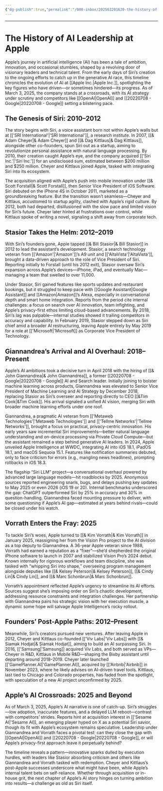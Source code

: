 ```yaml
---
{"dg-publish":true,"permalink":"/000-inbox/202503201620-the-history-of-ai-leadership-at-apple/","created":"2025-03-20T16:20:24.000-04:00","updated":"2025-03-21T11:26:01.182-04:00"}
---
```


---
# The History of AI Leadership at Apple

Apple’s journey in artificial intelligence (AI) has been a tale of ambition, innovation, and occasional stumbles, shaped by a revolving door of visionary leaders and technical talent. From the early days of Siri’s creation to the ongoing efforts to catch up in the generative AI race, this timeline chronicles the evolution of AI at [[Apple Inc.\|Apple Inc.]], spotlighting the key figures who have driven—or sometimes hindered—its progress. As of March 3, 2025, the company stands at a crossroads, with its AI strategy under scrutiny and competitors like [[OpenAI\|OpenAI]] and [[20220708 - Google\|20220708 - Google]] setting a blistering pace.

  

## The Genesis of Siri: 2010–2012
The story begins with Siri, a voice assistant born not within Apple’s walls but at [['SRI International'\|'SRI International']], a research institute. In 2007, [[& Adam Cheyer\|& Adam Cheyer]] and [[& Dag Kittlaus\|& Dag Kittlaus]], alongside other co-founders, spun Siri out as a startup, aiming to revolutionize personal assistance with natural language processing. By 2010, their creation caught Apple’s eye, and the company acquired [['Siri Inc.'\|'Siri Inc.']] for an undisclosed sum, estimated between $200 million and $250 million. Cheyer and Kittlaus joined Apple, tasked with integrating Siri into its ecosystem.


The acquisition aligned with Apple’s push into mobile innovation under [[& Scott Forstall\|& Scott Forstall]], then Senior Vice President of iOS Software. Siri debuted on the iPhone 4S in October 2011, marketed as a groundbreaking feature. But the transition wasn’t seamless—Cheyer and Kittlaus, accustomed to startup agility, clashed with Apple’s rigid culture. By 2012, both had departed, disillusioned with the slow pace and limited vision for Siri’s future. Cheyer later hinted at frustrations over control, while Kittlaus spoke of writing a novel, signaling a shift away from corporate tech.

  

## Stasior Takes the Helm: 2012–2019

  

With Siri’s founders gone, Apple tapped [[& Bill Stasior\|& Bill Stasior]] in 2012 to lead the assistant’s development. Stasior, a search technology veteran from [['Amazon'\|'Amazon']]’s A9 unit and [['AltaVista'\|'AltaVista']], brought a data-driven approach to the role of Vice President of Siri. Reporting initially to Forstall (until his 2012 exit), Stasior oversaw Siri’s expansion across Apple’s devices—iPhone, iPad, and eventually Mac—managing a team that swelled to over 11,000.

Under Stasior, Siri gained features like sports updates and restaurant bookings, but it struggled to keep pace with [[Google Assistant\|Google Assistant]] and [[Amazon\|Amazon]]’s Alexa, especially in conversational depth and smart home integration. Reports from the period cite internal challenges: a focus on search over AI innovation, team infighting, and Apple’s privacy-first ethos limiting cloud-based advancements. By 2018, Siri’s lag was palpable—internal studies showed it trailing competitors in accuracy and capability. In February 2019, Stasior stepped down as Siri chief amid a broader AI restructuring, leaving Apple entirely by May 2019 for a role at [['Microsoft\|'Microsoft]] as Corporate Vice President of Technology.

  

## Giannandrea’s Arrival and AI Overhaul: 2018–Present

  

Apple’s AI ambitions took a decisive turn in April 2018 with the hiring of [[& John Giannandrea\|& John Giannandrea]], a former [[20220708 - Google\|20220708 - Google]] AI and Search leader. Initially joining to bolster machine learning across products, Giannandrea was elevated to Senior Vice President of Machine Learning and AI Strategy by December 2018, replacing Stasior as Siri’s overseer and reporting directly to CEO [[&Tim Cook\|&Tim Cook]]. His arrival signaled a unified AI vision, merging Siri with broader machine learning efforts under one roof.

  

Giannandrea, a pragmatic AI veteran from [['Metaweb Technologies'\|'Metaweb Technologies']] and [['Tellme Networks'\|'Tellme Networks']], brought a focus on practical, privacy-centric innovation. His early years saw incremental Siri improvements—better natural language understanding and on-device processing via Private Cloud Compute—but the assistant remained a step behind generative AI leaders. In 2024, Apple unveiled Apple Intelligence at WWDC, integrating AI into iOS 18.1, iPadOS 18.1, and macOS Sequoia 15.1. Features like notification summaries debuted, only to face criticism for errors (e.g., mangling news headlines), prompting rollbacks in iOS 18.3.

The flagship “Siri LLM” project—a conversational overhaul powered by advanced large language models—hit roadblocks by 2025. Anonymous sources reported engineering snarls, bugs, and delays pushing key updates to May 2025 or even 2026 (iOS 19 or 20). Internal benchmarks underscored the gap: ChatGPT outperformed Siri by 25% in accuracy and 30% in question-handling. Giannandrea faced mounting pressure to deliver, with some questioning if Apple’s AI gap—estimated at years behind rivals—could be closed under his watch.

  

## Vorrath Enters the Fray: 2025

  

To tackle Siri’s woes, Apple turned to [[& Kim Vorrath\|& Kim Vorrath]] in January 2025, reassigning her from the Vision Pro project to the AI division as a top deputy to Giannandrea. A 36-year Apple veteran since 1988, Vorrath had earned a reputation as a “fixer”—she’d shepherded the original iPhone software to launch in 2007 and stabilized Vision Pro’s 2024 debut. Known internally for rigorous workflows and team discipline, she was tasked with “whipping Siri into shape,” overseeing program management alongside deputies like [[& Kelsey Peterson\|& Kelsey Peterson]], [[& Cindy Lin\|& Cindy Lin]], and [[& Marc Schonbrun\|& Marc Schonbrun]].

  

Vorrath’s appointment reflected Apple’s urgency to streamline its AI efforts. Sources suggest she’s imposing order on Siri’s chaotic development, addressing resource constraints and integration challenges. Her partnership with Giannandrea pairs his strategic vision with her execution muscle, a dynamic some hope will salvage Apple Intelligence’s rocky rollout.

  

## Founders’ Post-Apple Paths: 2012–Present

  

Meanwhile, Siri’s creators pursued new ventures. After leaving Apple in 2012, Cheyer and Kittlaus co-founded [['Viv Labs\|'Viv Labs]] with [[& Siamak Hodjat\|& Siamak Hodjat]], aiming to build an AI surpassing Siri. In 2016, [['Samsung\|'Samsung]] acquired Viv Labs, and both served as VPs—Cheyer in R&D, Kittlaus in Mobile R&D—shaping the Bixby assistant until departing around 2018–2019. Cheyer later launched [['GamePlanner.AI\|'GamePlanner.AI]], acquired by [['Airbnb\|'Airbnb]] in November 2023, where he likely advises on AI-driven travel tools. Kittlaus, last tied to Chicago and Colorado properties, has faded from the spotlight, with speculation of a new AI project unconfirmed by 2025.

  

## Apple’s AI Crossroads: 2025 and Beyond

  

As of March 3, 2025, Apple’s AI narrative is one of catch-up. Siri’s struggles—low adoption, inaccurate features, and a delayed LLM reboot—contrast with competitors’ strides. Reports hint at acquisition interest in [['Sesame AI\|'Sesame AI]], an emerging player hyped on X as a potential Siri savior, though its fit with Apple’s ecosystem remains speculative. Leadership under Giannandrea and Vorrath faces a pivotal test: can they close the gap with [[OpenAI\|OpenAI]] and [[20220708 - Google\|20220708 - Google]], or will Apple’s privacy-first approach leave it perpetually behind?

  

The timeline reveals a pattern—innovative sparks dulled by execution hurdles, with leaders like Stasior absorbing criticism and others like Giannandrea and Vorrath tasked with redemption. Cheyer and Kittlaus’s post-Apple successes underscore what might have been, while Apple’s internal talent bets on self-reliance. Whether through acquisition or in-house grit, the next chapter of Apple’s AI story hinges on turning ambition into results—a challenge as old as Siri itself.